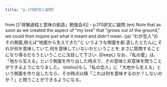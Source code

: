 ```yaml
---
title: "p.170訳文に疑問"
---
```


from [[「体験過程と意味の創造」勉強会4]]
    - p.170訳文に疑問
(en) Note that as soon as we created the aspect of "my love" that "grows out of the ground," we could then inquire just what it meant and didn't mean.
(ja) “わが恋人"のその側面,例えば“地面から生えてきた"と いうような側面を創 造したとたんに,それが何を意味していて,何を意味していないかということを まさに質問することになり得るだろうということに注目して下さい.
(DeepL) なお、「私の愛」は、「地から生える」という側面を作り出した時点で、その意味と非意味を問うことができるようになりました。
(nishio)もし「私の恋人」に「大地から生える」という側面を作り出したなら、その時点以降「これは何を意味するのか？しないのか？」と問うことができるようになる。
